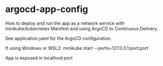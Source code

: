 # argocd-app-config
How to deploy and run the app as a network service with minikube/kubernetes Manifest and using ArgoCD to Continuous Delivery.

See application.yaml for the ArgoCD configuration.


If using Windows or WSL2: minikube start --ports=127.0.0.1:port:port

App is exposed in localhost:port
